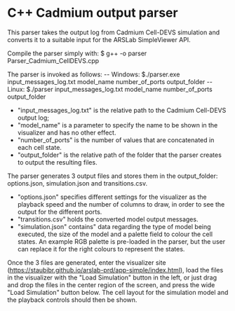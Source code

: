 # C++ Cadmium output parser

This parser takes the output log from Cadmium Cell-DEVS simulation and converts it to
a suitable input for the ARSLab SimpleViewer API.

Compile the parser simply with:
$ g++ -o parser Parser_Cadmium_CellDEVS.cpp

The parser is invoked as follows:
-- Windows: $./parser.exe input_messages_log.txt model_name number_of_ports output_folder
-- Linux: $./parser input_messages_log.txt model_name number_of_ports output_folder

 - "input_messages_log.txt" is the relative path to the Cadmium Cell-DEVS output log;
 - "model_name" is a parameter to specify the name to be shown in the visualizer and has no other effect.
 - "number_of_ports" is the number of values that are concatenated in each cell state.
 - "output_folder" is the relative path of the folder that the parser creates to output the resulting files.

The parser generates 3 output files and stores them in the output_folder: options.json, simulation.json and transitions.csv.
- "options.json" specifies different settings for the visualizer as the playback speed and the number of columns to draw, in order to see the output for the different ports.
- "transitions.csv" holds the converted model output messages.
- "simulation.json" contains" data regarding the type of model being executed, the size of the model and a palette field to colour the cell states. An example RGB palette is pre-loaded in the parser, but the user can replace it for the right colours to represent the states.

Once the 3 files are generated, enter the visualizer site (https://staubibr.github.io/arslab-prd/app-simple/index.html), load the files in the visualizer with the "Load Simulation" button in the left, or just drag and drop the files in the center region of the screen, and press the wide "Load Simulation" button below. The cell layout for the simulation model and the playback controls should then be shown.
